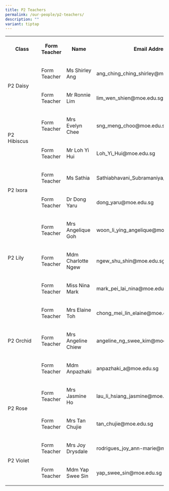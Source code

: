 ```yaml
---
title: P2 Teachers
permalink: /our-people/p2-teachers/
description: ""
variant: tiptap
---
```

<table style="minWidth: 100px">
<colgroup>
<col>
<col>
<col>
<col>
</colgroup>
<tbody>
<tr>
<th rowspan="1" colspan="1">
<p>Class</p>
</th>
<th rowspan="1" colspan="1">
<p>Form Teacher</p>
</th>
<th rowspan="1" colspan="1">
<p>Name</p>
</th>
<th rowspan="1" colspan="1">
<p>Email Address</p>
</th>
</tr>
<tr>
<td rowspan="2" colspan="1">
<p>P2 Daisy</p>
</td>
<td rowspan="1" colspan="1">
<p>Form Teacher</p>
</td>
<td rowspan="1" colspan="1">
<p>Ms Shirley Ang</p>
</td>
<td rowspan="1" colspan="1">
<p>ang_ching_ching_shirley@moe.edu.sg</p>
</td>
</tr>
<tr>
<td rowspan="1" colspan="1">
<p>Form Teacher</p>
</td>
<td rowspan="1" colspan="1">
<p>Mr Ronnie Lim</p>
</td>
<td rowspan="1" colspan="1">
<p>lim_wen_shien@moe.edu.sg</p>
</td>
</tr>
<tr>
<td rowspan="2" colspan="1">
<p>P2 Hibiscus&nbsp;&nbsp;&nbsp;&nbsp;&nbsp;&nbsp;</p>
</td>
<td rowspan="1" colspan="1">
<p>Form Teacher</p>
</td>
<td rowspan="1" colspan="1">
<p>Mrs Evelyn Chee</p>
</td>
<td rowspan="1" colspan="1">
<p>sng_meng_choo@moe.edu.sg</p>
</td>
</tr>
<tr>
<td rowspan="1" colspan="1">
<p>Form Teacher</p>
</td>
<td rowspan="1" colspan="1">
<p>Mr Loh Yi Hui</p>
</td>
<td rowspan="1" colspan="1">
<p>Loh_Yi_Hui@moe.edu.sg</p>
</td>
</tr>
<tr>
<td rowspan="2" colspan="1">
<p>P2 Ixora</p>
</td>
<td rowspan="1" colspan="1">
<p>Form Teacher</p>
</td>
<td rowspan="1" colspan="1">
<p>Ms Sathia</p>
</td>
<td rowspan="1" colspan="1">
<p>Sathiabhavani_Subramaniya_Pilli@moe.edu.sg</p>
</td>
</tr>
<tr>
<td rowspan="1" colspan="1">
<p>Form Teacher</p>
</td>
<td rowspan="1" colspan="1">
<p>Dr Dong Yaru</p>
</td>
<td rowspan="1" colspan="1">
<p>dong_yaru@moe.edu.sg</p>
</td>
</tr>
<tr>
<td rowspan="3" colspan="1">
<p>P2 Lily</p>
</td>
<td rowspan="1" colspan="1">
<p>Form Teacher</p>
</td>
<td rowspan="1" colspan="1">
<p>Mrs Angelique Goh</p>
</td>
<td rowspan="1" colspan="1">
<p>woon_li_ying_angelique@moe.edu.sg</p>
</td>
</tr>
<tr>
<td rowspan="1" colspan="1">
<p>Form Teacher</p>
</td>
<td rowspan="1" colspan="1">
<p>Mdm Charlotte Ngew</p>
</td>
<td rowspan="1" colspan="1">
<p>ngew_shu_shin@moe.edu.sg</p>
</td>
</tr>
<tr>
<td rowspan="1" colspan="1">
<p>Form Teacher</p>
</td>
<td rowspan="1" colspan="1">
<p>Miss Nina Mark</p>
</td>
<td rowspan="1" colspan="1">
<p>mark_pei_lai_nina@moe.edu.sg</p>
</td>
</tr>
<tr>
<td rowspan="3" colspan="1">
<p>P2 Orchid</p>
</td>
<td rowspan="1" colspan="1">
<p>Form Teacher</p>
</td>
<td rowspan="1" colspan="1">
<p>Mrs Elaine Toh</p>
</td>
<td rowspan="1" colspan="1">
<p>chong_mei_lin_elaine@moe.edu.sg</p>
</td>
</tr>
<tr>
<td rowspan="1" colspan="1">
<p>Form Teacher</p>
</td>
<td rowspan="1" colspan="1">
<p>Mrs Angeline Chiew</p>
</td>
<td rowspan="1" colspan="1">
<p>angeline_ng_swee_kim@moe.edu.sg</p>
</td>
</tr>
<tr>
<td rowspan="1" colspan="1">
<p>Form Teacher</p>
</td>
<td rowspan="1" colspan="1">
<p>Mdm Anpazhaki</p>
</td>
<td rowspan="1" colspan="1">
<p>anpazhaki_a@moe.edu.sg</p>
</td>
</tr>
<tr>
<td rowspan="2" colspan="1">
<p>P2 Rose</p>
</td>
<td rowspan="1" colspan="1">
<p>Form Teacher</p>
</td>
<td rowspan="1" colspan="1">
<p>Mrs Jasmine Ho</p>
</td>
<td rowspan="1" colspan="1">
<p>lau_li_hsiang_jasmine@moe.edu.sg</p>
</td>
</tr>
<tr>
<td rowspan="1" colspan="1">
<p>Form Teacher</p>
</td>
<td rowspan="1" colspan="1">
<p>Mrs Tan Chujie</p>
</td>
<td rowspan="1" colspan="1">
<p>tan_chujie@moe.edu.sg</p>
</td>
</tr>
<tr>
<td rowspan="2" colspan="1">
<p>P2 Violet</p>
</td>
<td rowspan="1" colspan="1">
<p>Form Teacher</p>
</td>
<td rowspan="1" colspan="1">
<p>Mrs Joy Drysdale</p>
</td>
<td rowspan="1" colspan="1">
<p>rodrigues_joy_ann-marie@moe.edu.sg</p>
</td>
</tr>
<tr>
<td rowspan="1" colspan="1">
<p>Form Teacher</p>
</td>
<td rowspan="1" colspan="1">
<p>Mdm Yap Swee Sin</p>
</td>
<td rowspan="1" colspan="1">
<p>yap_swee_sin@moe.edu.sg</p>
</td>
</tr>
</tbody>
</table>
<p></p>